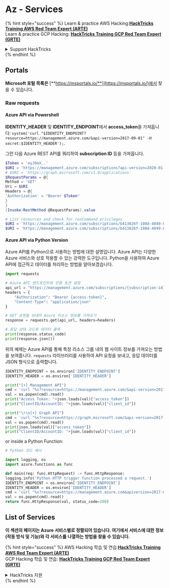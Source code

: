 # Az - Services

{% hint style="success" %}
Learn & practice AWS Hacking:<img src="/.gitbook/assets/image.png" alt="" data-size="line">[**HackTricks Training AWS Red Team Expert (ARTE)**](https://training.hacktricks.xyz/courses/arte)<img src="/.gitbook/assets/image.png" alt="" data-size="line">\
Learn & practice GCP Hacking: <img src="/.gitbook/assets/image (2).png" alt="" data-size="line">[**HackTricks Training GCP Red Team Expert (GRTE)**<img src="/.gitbook/assets/image (2).png" alt="" data-size="line">](https://training.hacktricks.xyz/courses/grte)

<details>

<summary>Support HackTricks</summary>

* [**구독 플랜**](https://github.com/sponsors/carlospolop)을 확인하세요!
* **💬 [**Discord 그룹**](https://discord.gg/hRep4RUj7f) 또는 [**telegram 그룹**](https://t.me/peass)에 가입하거나 **Twitter** 🐦 [**@hacktricks\_live**](https://twitter.com/hacktricks\_live)를 팔로우하세요.**
* **PR을 제출하여 해킹 트릭을 공유하세요:** [**HackTricks**](https://github.com/carlospolop/hacktricks) 및 [**HackTricks Cloud**](https://github.com/carlospolop/hacktricks-cloud) github 저장소.

</details>
{% endhint %}

## Portals

**Microsoft 포털 목록은** [**https://msportals.io/**](https://msportals.io/)에서 찾을 수 있습니다.

### Raw requests

#### Azure API via Powershell

**IDENTITY\_HEADER** 및 **IDENTITY\_ENDPOINT**에서 **access\_token**을 가져옵니다: `system('curl "$IDENTITY_ENDPOINT?resource=https://management.azure.com/&api-version=2017-09-01" -H secret:$IDENTITY_HEADER');`.

그런 다음 Azure REST API를 쿼리하여 **subscription ID** 등을 가져옵니다.
```powershell
$Token = 'eyJ0eX..'
$URI = 'https://management.azure.com/subscriptions?api-version=2020-01-01'
# $URI = 'https://graph.microsoft.com/v1.0/applications'
$RequestParams = @{
Method = 'GET'
Uri = $URI
Headers = @{
'Authorization' = "Bearer $Token"
}
}
(Invoke-RestMethod @RequestParams).value

# List resources and check for runCommand privileges
$URI = 'https://management.azure.com/subscriptions/b413826f-108d-4049-8c11-d52d5d388768/resources?api-version=2020-10-01'
$URI = 'https://management.azure.com/subscriptions/b413826f-108d-4049-8c11-d52d5d388768/resourceGroups/<RG-NAME>/providers/Microsoft.Compute/virtualMachines/<RESOURCE/providers/Microsoft.Authorization/permissions?apiversion=2015-07-01'
```
#### Azure API via Python Version

Azure API를 Python으로 사용하는 방법에 대한 설명입니다. Azure API는 다양한 Azure 서비스와 상호 작용할 수 있는 강력한 도구입니다. Python을 사용하여 Azure API에 접근하고 데이터를 처리하는 방법을 알아보겠습니다.

```python
import requests

# Azure API 엔드포인트와 인증 토큰 설정
api_url = "https://management.azure.com/subscriptions/{subscription-id}/resourceGroups/{resource-group-name}/providers/Microsoft.Web/sites/{app-name}?api-version=2019-08-01"
headers = {
    "Authorization": "Bearer {access-token}",
    "Content-Type": "application/json"
}

# GET 요청을 보내어 Azure 리소스 정보를 가져오기
response = requests.get(api_url, headers=headers)

# 응답 상태 코드와 데이터 출력
print(response.status_code)
print(response.json())
```

위의 예제는 Azure API를 통해 특정 리소스 그룹 내의 웹 사이트 정보를 가져오는 방법을 보여줍니다. `requests` 라이브러리를 사용하여 API 요청을 보내고, 응답 데이터를 JSON 형식으로 출력합니다.
```python
IDENTITY_ENDPOINT = os.environ['IDENTITY_ENDPOINT']
IDENTITY_HEADER = os.environ['IDENTITY_HEADER']

print("[+] Management API")
cmd = 'curl "%s?resource=https://management.azure.com/&api-version=2017-09-01" -H secret:%s' % (IDENTITY_ENDPOINT, IDENTITY_HEADER)
val = os.popen(cmd).read()
print("Access Token: "+json.loads(val)["access_token"])
print("ClientID/AccountID: "+json.loads(val)["client_id"])

print("\r\n[+] Graph API")
cmd = 'curl "%s?resource=https://graph.microsoft.com/&api-version=2017-09-01" -H secret:%s' % (IDENTITY_ENDPOINT, IDENTITY_HEADER)
val = os.popen(cmd).read()
print(json.loads(val)["access_token"])
print("ClientID/AccountID: "+json.loads(val)["client_id"])
```
or inside a Python Function:

```python
# Python 코드 예시
```
```python
import logging, os
import azure.functions as func

def main(req: func.HttpRequest) -> func.HttpResponse:
logging.info('Python HTTP trigger function processed a request.')
IDENTITY_ENDPOINT = os.environ['IDENTITY_ENDPOINT']
IDENTITY_HEADER = os.environ['IDENTITY_HEADER']
cmd = 'curl "%s?resource=https://management.azure.com&apiversion=2017-09-01" -H secret:%s' % (IDENTITY_ENDPOINT, IDENTITY_HEADER)
val = os.popen(cmd).read()
return func.HttpResponse(val, status_code=200)
```
## List of Services

**이 섹션의 페이지는 Azure 서비스별로 정렬되어 있습니다. 여기에서 서비스에 대한 정보(작동 방식 및 기능)와 각 서비스를 나열하는 방법을 찾을 수 있습니다.**

{% hint style="success" %}
AWS Hacking 학습 및 연습:<img src="/.gitbook/assets/image.png" alt="" data-size="line">[**HackTricks Training AWS Red Team Expert (ARTE)**](https://training.hacktricks.xyz/courses/arte)<img src="/.gitbook/assets/image.png" alt="" data-size="line">\
GCP Hacking 학습 및 연습: <img src="/.gitbook/assets/image (2).png" alt="" data-size="line">[**HackTricks Training GCP Red Team Expert (GRTE)**<img src="/.gitbook/assets/image (2).png" alt="" data-size="line">](https://training.hacktricks.xyz/courses/grte)

<details>

<summary>HackTricks 지원</summary>

* [**구독 플랜**](https://github.com/sponsors/carlospolop)을 확인하세요!
* **💬 [**Discord 그룹**](https://discord.gg/hRep4RUj7f) 또는 [**telegram 그룹**](https://t.me/peass)에 가입하거나 **Twitter** 🐦 [**@hacktricks\_live**](https://twitter.com/hacktricks\_live)을 팔로우하세요.**
* **PR을 제출하여** [**HackTricks**](https://github.com/carlospolop/hacktricks) 및 [**HackTricks Cloud**](https://github.com/carlospolop/hacktricks-cloud) github 저장소에 해킹 트릭을 공유하세요.

</details>
{% endhint %}
